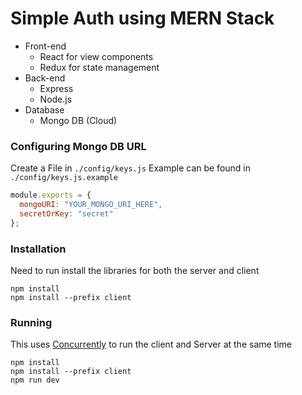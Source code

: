 # Simple Auth using MERN Stack


- Front-end
    - React for view components
    - Redux for state management
- Back-end
    - Express
    - Node.js
- Database
     - Mongo DB (Cloud)

### Configuring Mongo DB URL

Create a File in `./config/keys.js`
Example can be found in `./config/keys.js.example`

```javascript
module.exports = {
  mongoURI: "YOUR_MONGO_URI_HERE",
  secretOrKey: "secret"
};
```


### Installation 

Need to run install the libraries for both the server and client
```
npm install
npm install --prefix client
```

### Running 

This uses [Concurrently](https://www.npmjs.com/package/concurrently) to run the client and Server at the same time

```
npm install
npm install --prefix client
npm run dev
```